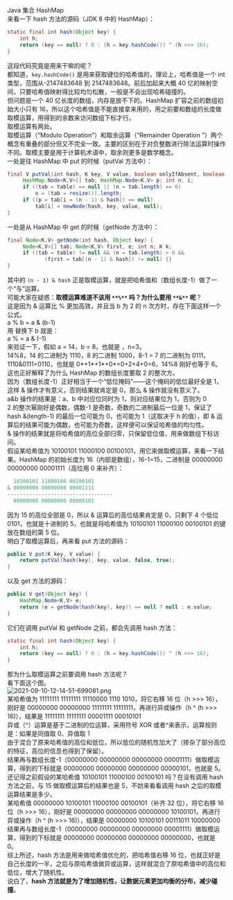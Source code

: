 Java 集合 HashMap<br />来看一下 hash 方法的源码（JDK 8 中的 HashMap）：
```java
static final int hash(Object key) {
    int h;
    return (key == null) ? 0 : (h = key.hashCode()) ^ (h >>> 16);
}
```
这段代码究竟是用来干嘛的呢？<br />都知道，`key.hashCode()` 是用来获取键位的哈希值的，理论上，哈希值是一个 int 类型，范围从-2147483648 到 2147483648。前后加起来大概 40 亿的映射空间，只要哈希值映射得比较均匀松散，一般是不会出现哈希碰撞的。<br />但问题是一个 40 亿长度的数组，内存是放不下的。HashMap 扩容之前的数组初始大小只有 16，所以这个哈希值是不能直接拿来用的，用之前要和数组的长度做取模运算，用得到的余数来访问数组下标才行。<br />取模运算有两处。<br />取模运算（“Modulo Operation”）和取余运算（“Remainder Operation ”）两个概念有重叠的部分但又不完全一致。主要的区别在于对负整数进行除法运算时操作不同。取模主要是用于计算机术语中，取余则更多是数学概念。<br />一处是往 HashMap 中 put 的时候（putVal 方法中）：
```java
final V putVal(int hash, K key, V value, boolean onlyIfAbsent, boolean evict) {
     HashMap.Node<K,V>[] tab; HashMap.Node<K,V> p; int n, i;
     if ((tab = table) == null || (n = tab.length) == 0)
         n = (tab = resize()).length;
     if ((p = tab[i = (n - 1) & hash]) == null)
         tab[i] = newNode(hash, key, value, null);
}
```
一处是从 HashMap 中 get 的时候（getNode 方法中）：
```java
final Node<K,V> getNode(int hash, Object key) {
     Node<K,V>[] tab; Node<K,V> first, e; int n; K k;
     if ((tab = table) != null && (n = tab.length) > 0 &&
            (first = tab[(n - 1) & hash]) != null) {}
}
```
其中的 `(n - 1) & hash` 正是取模运算，就是把哈希值和（数组长度-1）做了一个“与”运算。<br />可能大家在疑惑：**取模运算难道不该用 **`**%**`** 吗？为什么要用 **`**&**`** 呢**？<br />这是因为 & 运算比 % 更加高效，并且当 b 为 2 的 n 次方时，存在下面这样一个公式。<br />a % b = a & (b-1)<br />用  替换下 b 就是：<br />a %  = a & (-1)<br />来验证一下，假如 a = 14，b = 8，也就是 ，n=3。<br />14%8，14 的二进制为 1110，8 的二进制 1000，8-1 = 7 的二进制为 0111，1110&0111=0110，也就是 0*+1*+1*+0*=0+2+4+0=6，14%8 刚好也等于 6。<br />这也正好解释了为什么 HashMap 的数组长度要取 2 的整次方。<br />因为（数组长度-1）正好相当于一个“低位掩码”——这个掩码的低位最好全是 1，这样 & 操作才有意义，否则结果就肯定是 0，那么 & 操作就没有意义了。<br />a&b 操作的结果是：a、b 中对应位同时为 1，则对应结果位为 1，否则为 0<br />2 的整次幂刚好是偶数，偶数-1 是奇数，奇数的二进制最后一位是 1，保证了 hash &(length-1) 的最后一位可能为 0，也可能为 1（这取决于 h 的值），即 & 运算后的结果可能为偶数，也可能为奇数，这样便可以保证哈希值的均匀性。<br />& 操作的结果就是将哈希值的高位全部归零，只保留低位值，用来做数组下标访问。<br />假设某哈希值为 10100101 11000100 00100101，用它来做取模运算，来看一下结果。HashMap 的初始长度为 16（内部是数组），16-1=15，二进制是 00000000 00000000 00001111（高位用 0 来补齐）：
```java
  10100101 11000100 00100101
& 00000000 00000000 00001111
----------------------------------
  00000000 00000000 00000101
```
因为 15 的高位全部是 0，所以 & 运算后的高位结果肯定是 0，只剩下 4 个低位 0101，也就是十进制的 5，也就是将哈希值为 10100101 11000100 00100101 的键放在数组的第 5 位。<br />明白了取模运算后，再来看 put 方法的源码：
```java
public V put(K key, V value) {
    return putVal(hash(key), key, value, false, true);
}
```
以及 get 方法的源码：
```java
public V get(Object key) {
    HashMap.Node<K,V> e;
    return (e = getNode(hash(key), key)) == null ? null : e.value;
}
```
它们在调用 putVal 和 getNode 之前，都会先调用 hash 方法：
```java
static final int hash(Object key) {
    int h;
    return (key == null) ? 0 : (h = key.hashCode()) ^ (h >>> 16);
}
```
那为什么取模运算之前要调用 hash 方法呢？<br />看下面这个图。<br />![2021-09-10-12-14-51-699081.png](https://cdn.nlark.com/yuque/0/2021/png/396745/1631247300693-6af7484a-7dfd-44dd-9ad5-2c1f80d5a728.png#clientId=u0c7a71fe-a78d-4&from=ui&id=ubd5642fa&originHeight=336&originWidth=586&originalType=binary&ratio=1&rotation=0&showTitle=false&size=7682&status=done&style=shadow&taskId=u2f5b7a5b-5a79-4eca-8f78-cfd36f633ca&title=)<br />某哈希值为 11111111 11111111 11110000 1110 1010，将它右移 16 位（h >>> 16），刚好是 00000000 00000000 11111111 11111111，再进行异或操作（h ^ (h >>> 16)），结果是 11111111 11111111 00001111 00010101<br />异或（^）运算是基于二进制的位运算，采用符号 XOR 或者^来表示，运算规则是：如果是同值取 0、异值取 1<br />由于混合了原来哈希值的高位和低位，所以低位的随机性加大了（掺杂了部分高位的特征，高位的信息也得到了保留）。<br />结果再与数组长度-1（00000000 00000000 00000000 00001111）做取模运算，得到的下标就是 00000000 00000000 00000000 00000101，也就是 5。<br />还记得之前假设的某哈希值 10100101 11000100 00100101 吗？在没有调用 hash 方法之前，与 15 做取模运算后的结果也是 5，不妨来看看调用 hash 之后的取模运算结果是多少。<br />某哈希值 00000000 10100101 11000100 00100101（补齐 32 位），将它右移 16 位（h >>> 16），刚好是 00000000 00000000 00000000 10100101，再进行异或操作（h ^ (h >>> 16)），结果是 00000000 10100101 00111011 10000000<br />结果再与数组长度-1（00000000 00000000 00000000 00001111）做取模运算，得到的下标就是 00000000 00000000 00000000 00000000，也就是 0。<br />综上所述，hash 方法是用来做哈希值优化的，把哈希值右移 16 位，也就正好是自己长度的一半，之后与原哈希值做异或运算，这样就混合了原哈希值中的高位和低位，增大了随机性。<br />说白了，**hash 方法就是为了增加随机性，让数据元素更加均衡的分布，减少碰撞**。
